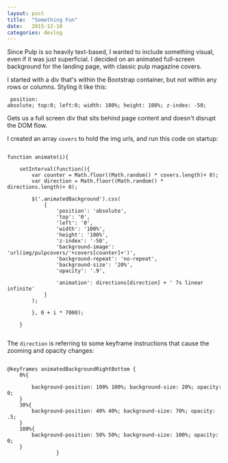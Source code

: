 ```yaml
---
layout: post
title:  "Something Fun"
date:   2015-12-10
categories: devlog
---
```


Since Pulp is so heavily text-based, I wanted to include something visual, even if it was just superficial. I decided on an animated full-screen background for the landing page, with classic pulp magazine covers.

I started with a div that's within the Bootstrap container, but not within any rows or columns. Styling it like this:
	<pre><code>
				position: absolute;
				top:0;
				left:0;
				width: 100%;
				height: 100%;
				z-index: -50;
			</code></pre>


Gets us a full screen div that sits behind page content and doesn't disrupt the DOM flow. 

I created an array `covers` to hold the img urls, and run this code on startup:

<pre><code>
function animate(i){
						
	setInterval(function(){
		var counter = Math.floor((Math.random() * covers.length)+ 0);
		var direction = Math.floor((Math.random() * directions.length)+ 0);
				
		$('.animatedBackground').css(
			{
				'position': 'absolute',
				'top': '0',
				'left': '0',
				'width': '100%',
				'height': '100%',
				'z-index': '-50',
				'background-image': 'url(img/pulpcovers/'+covers[counter]+')',
				'background-repeat': 'no-repeat',
				'background-size': '20%',
				'opacity': '.9',
				
				'animation': directions[direction] + ' 7s linear infinite'
			}
		);
				
		}, 0 + i * 7000);
							
	}

</code></pre>

The `direction` is referring to some keyframe instructions that cause the zooming and opacity changes:

<pre><code>
@keyframes animatedBackgroundRightBottom {
	0%{
				
		background-position: 100% 100%; background-size: 20%; opacity: 0;
	}
	30%{
		background-position: 40% 40%; background-size: 70%; opacity: .5;
	}
	100%{
		background-position: 50% 50%; background-size: 100%; opacity: 0;
	}	
				}
</code></pre>	